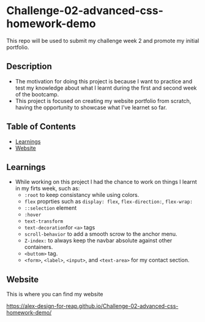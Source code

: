 # Challenge-02-advanced-css-homework-demo

This repo will be used to submit my challenge week 2 and promote my initial portfolio.

## Description

- The motivation for doing this project is because I want to practice and test my knowledge about what I learnt during the first and second week of the bootcamp.
- This project is focused on creating my website portfolio from scratch, having the opportunity to showcase what I've learnet so far.

## Table of Contents

- [Learnings](#learnings)
- [Website](#website)

## Learnings

- While working on this project I had the chance to work on things I learnt in my firts week, such as:
  - `:root` to keep consistancy while using colors.
  - `flex` proprties such as `display: flex`, `flex-direction:`, `flex-wrap:`
  - `::selection` element
  - `:hover`
  - `text-transform`
  - `text-decoration`for `<a>` tags
  - `scroll-behavior` to add a smooth scrow to the anchor menu.
  - `Z-index:` to always keep the navbar absolute against other containers.
  - `<buttom>` tag.
  - `<form>`, `<label>`, `<input>`, and `<text-area>` for my contact section.

## Website

This is where you can find my website

https://alex-design-for-reap.github.io/Challenge-02-advanced-css-homework-demo/
